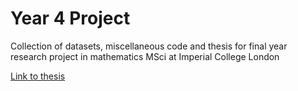 # Year 4 Project

Collection of datasets, miscellaneous code and thesis for final year research project in mathematics MSci at Imperial College London

[Link to thesis](Year-4-Project/Report/01844345_WH.pdf)
